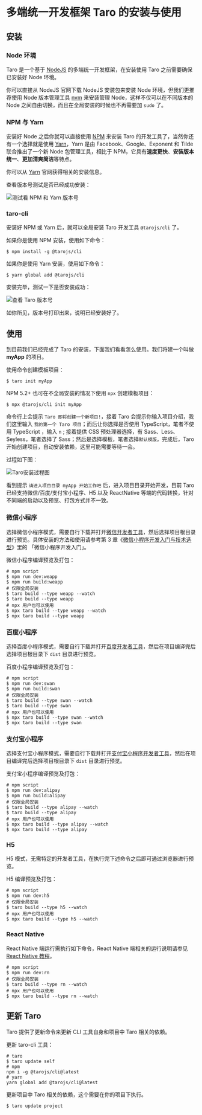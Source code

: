 # 多端统一开发框架 Taro 的安装与使用

## 安装

### Node 环境

Taro 是一个基于 [NodeJS](https://nodejs.org) 的多端统一开发框架，在安装使用 Taro 之前需要确保已安装好 Node 环境。

你可以直接从 NodeJS 官网下载 NodeJS 安装包来安装 Node 环境，但我们更推荐使用 Node 版本管理工具 [nvm](https://github.com/creationix/nvm) 来安装管理 Node，这样不仅可以在不同版本的 Node 之间自由切换，而且在全局安装的时候也不再需要加 `sudo` 了。

### NPM 与 Yarn

安装好 Node 之后你就可以直接使用 [NPM](https://www.npmjs.com/get-npm) 来安装 Taro 的开发工具了，当然你还有一个选择就是使用 [Yarn](https://yarnpkg.com)，Yarn 是由 Facebook、Google、Exponent 和 Tilde 联合推出了一个新 Node 包管理工具，相比于 NPM，它具有**速度更快**、**安装版本统一**、**更加清爽简洁**等特点。

你可以从 [Yarn](https://yarnpkg.com) 官网获得相关的安装信息。

查看版本号测试是否已经成功安装：

![测试看 NPM 和 Yarn 版本号](https://user-gold-cdn.xitu.io/2018/10/31/166c928fd18a4fcc?w=700&h=100&f=png&s=14334)

### taro-cli

安装好 NPM 或 Yarn 后，就可以全局安装 Taro 开发工具 `@tarojs/cli` 了。

如果你是使用 NPM 安装，使用如下命令：

```
$ npm install -g @tarojs/cli

```

如果你是使用 Yarn 安装，使用如下命令：

```
$ yarn global add @tarojs/cli

```

安装完毕，测试一下是否安装成功：

![查看 Taro 版本号](https://user-gold-cdn.xitu.io/2018/10/31/166c928fba768251?w=700&h=69&f=png&s=12324)

如你所见，版本号打印出来，说明已经安装好了。

## 使用

到目前我们已经完成了 Taro 的安装，下面我们看看怎么使用。我们将建一个叫做 **myApp** 的项目。

使用命令创建模板项目：

```
$ taro init myApp

```

NPM 5.2+ 也可在不全局安装的情况下使用 `npx` 创建模板项目：

```
$ npx @tarojs/cli init myApp

```

命令行上会提示 `Taro 即将创建一个新项目!`，接着 Taro 会提示你输入项目介绍，我们这里输入 `我的第一个 Taro 项目`；而后让你选择是否使用 TypeScript，笔者不使用 TypeScript ，输入 `n` ; 接着提供 CSS 预处理器选择，有 Sass、Less、Seyless，笔者选择了 Sass；然后是选择模板，笔者选择`默认模版`，完成后，Taro 开始创建项目，自动安装依赖，这里可能需要等待一会。

过程如下图：

![Taro安装过程图](https://user-gold-cdn.xitu.io/2018/9/2/1659a045be8713ca?w=711&h=635&f=png&s=130625)

看到提示 `请进入项目目录 myApp 开始工作吧` 后，进入项目目录开始开发，目前 Taro 已经支持微信/百度/支付宝小程序、H5 以及 ReactNative 等端的代码转换，针对不同端的启动以及预览、打包方式并不一致。

### 微信小程序

选择微信小程序模式，需要自行下载并打开[微信开发者工具](https://developers.weixin.qq.com/miniprogram/dev/devtools/download.html)，然后选择项目根目录进行预览。具体安装的方法和使用请参考第 3 章《[微信小程序开发入门与技术选型](https://juejin.im/book/5b73a131f265da28065fb1cd/section/5b73e92ce51d456680600665)》里的 「微信小程序开发入门」。

微信小程序编译预览及打包：

```
# npm script
$ npm run dev:weapp
$ npm run build:weapp
# 仅限全局安装
$ taro build --type weapp --watch
$ taro build --type weapp
# npx 用户也可以使用
$ npx taro build --type weapp --watch
$ npx taro build --type weapp

```

### 百度小程序

选择百度小程序模式，需要自行下载并打开[百度开发者工具](https://smartprogram.baidu.com/docs/develop/devtools/show_sur/)，然后在项目编译完后选择项目根目录下 `dist` 目录进行预览。

百度小程序编译预览及打包：

```
# npm script
$ npm run dev:swan
$ npm run build:swan
# 仅限全局安装
$ taro build --type swan --watch
$ taro build --type swan
# npx 用户也可以使用
$ npx taro build --type swan --watch
$ npx taro build --type swan

```

### 支付宝小程序

选择支付宝小程序模式，需要自行下载并打开[支付宝小程序开发者工具](https://docs.alipay.com/mini/developer/getting-started/)，然后在项目编译完后选择项目根目录下 `dist` 目录进行预览。

支付宝小程序编译预览及打包：

```
# npm script
$ npm run dev:alipay
$ npm run build:alipay
# 仅限全局安装
$ taro build --type alipay --watch
$ taro build --type alipay
# npx 用户也可以使用
$ npx taro build --type alipay --watch
$ npx taro build --type alipay

```

### H5

H5 模式，无需特定的开发者工具，在执行完下述命令之后即可通过浏览器进行预览。

H5 编译预览及打包：

```
# npm script
$ npm run dev:h5
# 仅限全局安装
$ taro build --type h5 --watch
# npx 用户也可以使用
$ npx taro build --type h5 --watch

```

### React Native

React Native 端运行需执行如下命令，React Native 端相关的运行说明请参见 [React Native 教程](https://nervjs.github.io/taro/docs/react-native.html)。

```
# npm script
$ npm run dev:rn
# 仅限全局安装
$ taro build --type rn --watch
# npx 用户也可以使用
$ npx taro build --type rn --watch

```

## 更新 Taro

Taro 提供了更新命令来更新 CLI 工具自身和项目中 Taro 相关的依赖。

更新 taro-cli 工具：

```
# taro
$ taro update self
# npm 
npm i -g @tarojs/cli@latest 
# yarn 
yarn global add @tarojs/cli@latest

```

更新项目中 Taro 相关的依赖，这个需要在你的项目下执行。

```
$ taro update project

```